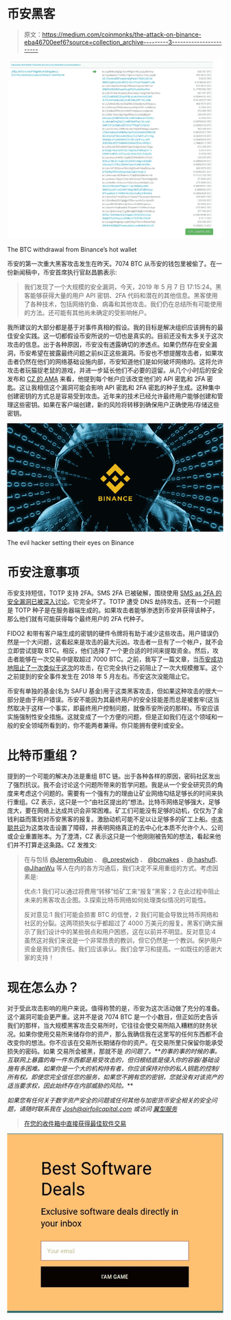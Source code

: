 # 币安黑客

> 原文：<https://medium.com/coinmonks/the-attack-on-binance-eba46700eef6?source=collection_archive---------3----------------------->

![](img/fcf66fb9ac987137ed3d30bd1cf2848d.png)

The BTC withdrawal from Binance’s hot wallet

币安的第一次重大黑客攻击发生在昨天。7074 BTC 从币安的钱包里被偷了。在一份新闻稿中，币安首席执行官赵昌鹏表示:

> 我们发现了一个大规模的安全漏洞，今天，2019 年 5 月 7 日 17:15:24。黑客能够获得大量的用户 API 密钥、2FA 代码和潜在的其他信息。黑客使用了各种技术，包括网络钓鱼、病毒和其他攻击。我们仍在总结所有可能使用的方法。还可能有其他尚未确定的受影响帐户。

我所建议的大部分都是基于对事件真相的假设。我的目标是解决组织应该拥有的最佳安全实践。这一切都假设币安所说的一切也是真实的。目前还没有太多关于这次攻击的信息。出于各种原因，币安没有透露确切的渗透点。如果仍然存在安全漏洞，币安希望在披露最终问题之前纠正这些漏洞。币安也不想提醒攻击者，如果攻击者仍然在他们的网络基础设施内部，币安知道他们是如何破坏网络的。这将允许攻击者玩猫捉老鼠的游戏，并进一步延长他们不必要的逗留。从几个小时后的安全发布和 [CZ 的 AMA](https://www.pscp.tv/w/1mrGmvjpbqBJy) 来看，他提到每个帐户应该改变他们的 API 密匙和 2FA 密匙。这让我相信这个漏洞可能会影响 API 密匙和 2FA 密匙的种子生成。这种集中创建密钥的方式总是容易受到攻击。近年来的技术已经允许最终用户能够创建和管理这些密钥。如果在客户端创建，新的风险将转移到确保用户正确使用/存储这些密钥。

![](img/e61515349bbfb15ebdd8c95578826c0d.png)

The evil hacker setting their eyes on Binance

# 币安注意事项

币安支持短信，TOTP 支持 2FA。SMS 2FA 已被破解，围绕使用 [SMS as 2FA 的安全漏洞已被深入讨论](https://blog.goodaudience.com/a-cryptocurrency-security-approach-to-avoid-sim-porting-e8001247e62?source=---------7------------------&gi=944cb683c089)。它完全坏了。TOTP 遭受 DNS 劫持攻击。还有一个问题是 TOTP 种子是在服务器端生成的。如果攻击者能够渗透到币安并获得该种子，那么他们就有可能获得每个最终用户的 2FA 代种子。

FIDO2 和带有客户端生成的密钥的硬件令牌将有助于减少这些攻击。用户错误仍然是一个大问题，这看起来是攻击的最大元凶。攻击者一旦有了一个帐户，就不会立即尝试提取 BTC。相反，他们选择了一个更合适的时间来提取资金。然后，攻击者能够在一次交易中提取超过 7000 BTC。之前，我写了一篇文章，当[币安成功地阻止了一次类似于这次](/@cryosecurity/binance-phishing-site-and-how-to-navigate-your-security-stance-b44a2dfe1171)的攻击，在它完全执行之前阻止了一次大规模撤军。这个之前提到的安全事件发生在 2018 年 5 月左右。币安这次没能阻止它。

币安有单独的基金(名为 SAFU 基金)用于这类黑客攻击，但如果这种攻击的很大一部分是由于用户错误。币安不能因为其最终用户的安全技能差而总是被套牢(这当然取决于这样一个事实，即最终用户控制问题，就像币安所说的那样)。币安应该实施强制性安全措施。这就变成了一个方便的问题，但是正如我们在这个领域和一般的安全领域所看到的，你不能两者兼得。你只能拥有便利或安全。

# 比特币重组？

提到的一个可能的解决办法是重组 BTC 链。出于各种各样的原因，密码社区发出了强烈抗议。我不会讨论这个问题所带来的哲学问题。我是从一个安全研究员的角度来考虑这个问题的。需要有一个强有力的理由让矿业网络勾结足够长的时间来执行重组。CZ 表示，这只是一个“由社区提出的”想法。比特币网络足够强大，足够庞大，要在网络上达成共识会非常困难。矿工们可能没有足够的动机，仅仅为了金钱利益而策划对币安黑客的报复。激励动机可能不足以让足够多的矿工上船。[中本聪共识](https://blockonomi.com/nakamoto-consensus/)为这类攻击设置了障碍，并表明网络真正的去中心化本质不允许个人、公司或企业重置账本。为了澄清，CZ 表示这只是一个他刚刚被告知的想法，看起来他们并不打算走这条路。CZ 发推文:

> 在与包括 [@JeremyRubin](https://mobile.twitter.com/JeremyRubin) 、 [@_prestwich](https://mobile.twitter.com/_prestwich) 、 [@bcmakes](https://mobile.twitter.com/bcmakes) 、[@ hashufl](https://mobile.twitter.com/hasufl)、 [@JihanWu](https://mobile.twitter.com/JihanWu) 等人在内的各方沟通后，我们决定不采用重组的方式。考虑因素是:
> 
> 优点:1 我们可以通过将费用“转移”给矿工来“报复”黑客；2 在此过程中阻止未来的黑客攻击企图。3.探索比特币网络如何处理类似情况的可能性。
> 
> 反对意见:1 我们可能会损害 BTC 的信誉，2 我们可能会导致比特币网络和社区的分裂。这两项损失似乎都超过了 4000 万美元的报复。黑客们确实展示了我们设计中的某些弱点和用户困惑，这在以前并不明显。反对意见:4 虽然这对我们来说是一个非常昂贵的教训，但它仍然是一个教训。保护用户资金是我们的责任。我们应该承认。我们会学习和提高。一如既往的感谢大家的支持！

# 现在怎么办？

对于受此攻击影响的用户来说。值得称赞的是，币安为这次活动做了充分的准备。这个漏洞可能会更严重。这并不是说 7074 BTC 是一个小数目，但正如历史告诉我们的那样，当大规模黑客攻击交易所时，它往往会使交易所陷入糟糕的财务状况。如果你使用交易所来储存你的资产，那么我确信我在这里写的任何东西都不会改变你的想法。你不应该在交易所长期储存你的资产。在交易所里只保留你能承受损失的密码。如果 交易所会被黑，那就不是 ***的问题了。**的事*的事*的时候**的事。互联网上暴露的每一件东西都是易受攻击的，但归根结底是侵入你的容器/基础设施有多困难。如果你是一个大的机构持有者，你应该保持对你的私人钥匙的控制/所有权。即使您完全信任您的服务，如果您不拥有您的密钥，您就没有对该资产的适当要求权，因此始终存在内部威胁的风险。***

*如果您有任何关于数字资产安全的问题或任何其他与加密货币安全相关的安全问题，请随时联系我在 Josh@airfoilcapital.com 或访问* [*翼型服务*](http://Airfoil.services)

> [在您的收件箱中直接获得最佳软件交易](https://coincodecap.com/?utm_source=coinmonks)

[![](img/7c0b3dfdcbfea594cc0ae7d4f9bf6fcb.png)](https://coincodecap.com/?utm_source=coinmonks)